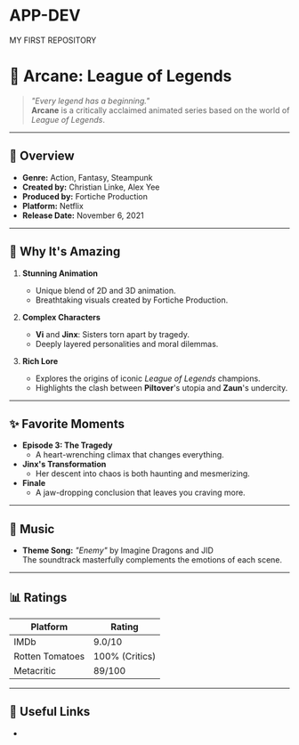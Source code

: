 # APP-DEV
MY FIRST REPOSITORY
# 🎥 Arcane: League of Legends  

> *"Every legend has a beginning."*  
> **Arcane** is a critically acclaimed animated series based on the world of *League of Legends*.  

---

## 📜 Overview  
- **Genre:** Action, Fantasy, Steampunk  
- **Created by:** Christian Linke, Alex Yee  
- **Produced by:** Fortiche Production  
- **Platform:** Netflix  
- **Release Date:** November 6, 2021  

---

## 🌟 Why It's Amazing  
1. **Stunning Animation**  
   - Unique blend of 2D and 3D animation.  
   - Breathtaking visuals created by Fortiche Production.  

2. **Complex Characters**  
   - **Vi** and **Jinx**: Sisters torn apart by tragedy.  
   - Deeply layered personalities and moral dilemmas.  

3. **Rich Lore**  
   - Explores the origins of iconic *League of Legends* champions.  
   - Highlights the clash between **Piltover**'s utopia and **Zaun**'s undercity.  

---

## ✨ Favorite Moments  
- **Episode 3: The Tragedy**  
  - A heart-wrenching climax that changes everything.  
- **Jinx's Transformation**  
  - Her descent into chaos is both haunting and mesmerizing.  
- **Finale**  
  - A jaw-dropping conclusion that leaves you craving more.  

---

## 🎵 Music  
- **Theme Song:** *"Enemy"* by Imagine Dragons and JID  
The soundtrack masterfully complements the emotions of each scene.  

---

## 📊 Ratings  
| Platform      | Rating  |  
|---------------|---------|  
| IMDb          | 9.0/10  |  
| Rotten Tomatoes | 100% (Critics) |  
| Metacritic    | 89/100  |  

---

## 🔗 Useful Links  
-
